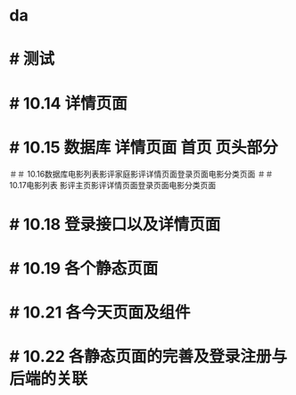 # da
# # 测试
# # 10.14 详情页面 
# # 10.15 数据库 详情页面 首页 页头部分
＃＃ 10.16数据库电影列表影评家庭影评详情页面登录页面电影分类页面
＃＃ 10.17电影列表 影评主页影评详情页面登录页面电影分类页面
# #  10.18  登录接口以及详情页面
# #  10.19  各个静态页面
# #  10.21  各今天页面及组件
# #  10.22  各静态页面的完善及登录注册与后端的关联
